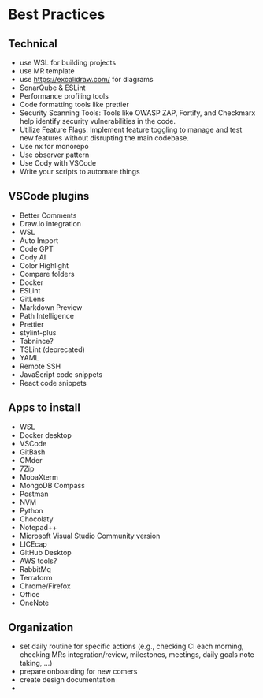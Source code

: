 # Best Practices

## Technical

- use WSL for building projects
- use MR template  
- use https://excalidraw.com/ for diagrams
- SonarQube & ESLint
- Performance profiling tools
- Code formatting tools like prettier
- Security Scanning Tools: Tools like OWASP ZAP, Fortify, and Checkmarx help identify security vulnerabilities in the code.
- Utilize Feature Flags: Implement feature toggling to manage and test new features without disrupting the main codebase.
- Use nx for monorepo
- Use observer pattern
- Use Cody with VSCode
- Write your scripts to automate things
  
## VSCode plugins  
- Better Comments  
- Draw.io integration  
- WSL  
- Auto Import  
- Code GPT  
- Cody AI  
- Color Highlight  
- Compare folders  
- Docker  
- ESLint  
- GitLens  
- Markdown Preview  
- Path Intelligence  
- Prettier  
- stylint-plus  
- Tabnince?  
- TSLint (deprecated)  
- YAML  
- Remote SSH  
- JavaScript code snippets  
- React code snippets  


## Apps to install    
- WSL  
- Docker desktop  
- VSCode  
- GitBash  
- CMder  
- 7Zip  
- MobaXterm  
- MongoDB Compass  
- Postman  
- NVM  
- Python  
- Chocolaty  
- Notepad++  
- Microsoft Visual Studio Community version  
- LICEcap  
- GitHub Desktop  
- AWS tools?  
- RabbitMq  
- Terraform  
- Chrome/Firefox
- Office
- OneNote

## Organization  
- set daily routine for specific actions (e.g., checking CI each morning, checking MRs integration/review, milestones, meetings, daily goals note taking, ...)
- prepare onboarding for new comers
- create design documentation
- 


